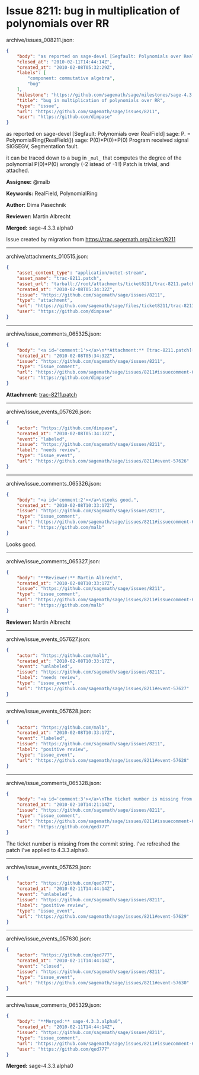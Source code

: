 # Issue 8211: bug in multiplication of polynomials over RR

archive/issues_008211.json:
```json
{
    "body": "as reported on sage-devel [Segfault: Polynomials over RealField]\nsage: P.<x> = PolynomialRing(RealField()) \nsage: P(0)*P(0)+P(0) \nProgram received signal SIGSEGV, Segmentation fault. \n\nit can be traced down to a bug in `_mul_` that computes the degree\nof the polynomial P(0)*P(0) wrongly (-2 istead of -1 !)\nPatch is trivial, and attached.\n\n**Assignee:** @malb\n\n**Keywords:** RealField, PolynomialRing\n\n**Author:** Dima Pasechnik\n\n**Reviewer:** Martin Albrecht\n\n**Merged:** sage-4.3.3.alpha0\n\nIssue created by migration from https://trac.sagemath.org/ticket/8211\n\n",
    "closed_at": "2010-02-11T14:44:14Z",
    "created_at": "2010-02-08T05:32:29Z",
    "labels": [
        "component: commutative algebra",
        "bug"
    ],
    "milestone": "https://github.com/sagemath/sage/milestones/sage-4.3.3",
    "title": "bug in multiplication of polynomials over RR",
    "type": "issue",
    "url": "https://github.com/sagemath/sage/issues/8211",
    "user": "https://github.com/dimpase"
}
```
as reported on sage-devel [Segfault: Polynomials over RealField]
sage: P.<x> = PolynomialRing(RealField()) 
sage: P(0)*P(0)+P(0) 
Program received signal SIGSEGV, Segmentation fault. 

it can be traced down to a bug in `_mul_` that computes the degree
of the polynomial P(0)*P(0) wrongly (-2 istead of -1 !)
Patch is trivial, and attached.

**Assignee:** @malb

**Keywords:** RealField, PolynomialRing

**Author:** Dima Pasechnik

**Reviewer:** Martin Albrecht

**Merged:** sage-4.3.3.alpha0

Issue created by migration from https://trac.sagemath.org/ticket/8211





---

archive/attachments_010515.json:
```json
{
    "asset_content_type": "application/octet-stream",
    "asset_name": "trac-8211.patch",
    "asset_url": "tarball://root/attachments/ticket8211/trac-8211.patch",
    "created_at": "2010-02-08T05:34:32Z",
    "issue": "https://github.com/sagemath/sage/issues/8211",
    "type": "attachment",
    "url": "https://github.com/sagemath/sage/files/ticket8211/trac-8211.patch",
    "user": "https://github.com/dimpase"
}
```



---

archive/issue_comments_065325.json:
```json
{
    "body": "<a id='comment:1'></a>\n**Attachment:** [trac-8211.patch](https://github.com/sagemath/sage/files/ticket8211/trac-8211.patch)",
    "created_at": "2010-02-08T05:34:32Z",
    "issue": "https://github.com/sagemath/sage/issues/8211",
    "type": "issue_comment",
    "url": "https://github.com/sagemath/sage/issues/8211#issuecomment-65325",
    "user": "https://github.com/dimpase"
}
```

<a id='comment:1'></a>
**Attachment:** [trac-8211.patch](https://github.com/sagemath/sage/files/ticket8211/trac-8211.patch)



---

archive/issue_events_057626.json:
```json
{
    "actor": "https://github.com/dimpase",
    "created_at": "2010-02-08T05:34:32Z",
    "event": "labeled",
    "issue": "https://github.com/sagemath/sage/issues/8211",
    "label": "needs review",
    "type": "issue_event",
    "url": "https://github.com/sagemath/sage/issues/8211#event-57626"
}
```



---

archive/issue_comments_065326.json:
```json
{
    "body": "<a id='comment:2'></a>\nLooks good.",
    "created_at": "2010-02-08T10:33:17Z",
    "issue": "https://github.com/sagemath/sage/issues/8211",
    "type": "issue_comment",
    "url": "https://github.com/sagemath/sage/issues/8211#issuecomment-65326",
    "user": "https://github.com/malb"
}
```

<a id='comment:2'></a>
Looks good.



---

archive/issue_comments_065327.json:
```json
{
    "body": "**Reviewer:** Martin Albrecht",
    "created_at": "2010-02-08T10:33:17Z",
    "issue": "https://github.com/sagemath/sage/issues/8211",
    "type": "issue_comment",
    "url": "https://github.com/sagemath/sage/issues/8211#issuecomment-65327",
    "user": "https://github.com/malb"
}
```

**Reviewer:** Martin Albrecht



---

archive/issue_events_057627.json:
```json
{
    "actor": "https://github.com/malb",
    "created_at": "2010-02-08T10:33:17Z",
    "event": "unlabeled",
    "issue": "https://github.com/sagemath/sage/issues/8211",
    "label": "needs review",
    "type": "issue_event",
    "url": "https://github.com/sagemath/sage/issues/8211#event-57627"
}
```



---

archive/issue_events_057628.json:
```json
{
    "actor": "https://github.com/malb",
    "created_at": "2010-02-08T10:33:17Z",
    "event": "labeled",
    "issue": "https://github.com/sagemath/sage/issues/8211",
    "label": "positive review",
    "type": "issue_event",
    "url": "https://github.com/sagemath/sage/issues/8211#event-57628"
}
```



---

archive/issue_comments_065328.json:
```json
{
    "body": "<a id='comment:3'></a>\nThe ticket number is missing from the commit string.  I've refreshed the patch I've applied to 4.3.3.alpha0.",
    "created_at": "2010-02-10T14:21:14Z",
    "issue": "https://github.com/sagemath/sage/issues/8211",
    "type": "issue_comment",
    "url": "https://github.com/sagemath/sage/issues/8211#issuecomment-65328",
    "user": "https://github.com/qed777"
}
```

<a id='comment:3'></a>
The ticket number is missing from the commit string.  I've refreshed the patch I've applied to 4.3.3.alpha0.



---

archive/issue_events_057629.json:
```json
{
    "actor": "https://github.com/qed777",
    "created_at": "2010-02-11T14:44:14Z",
    "event": "unlabeled",
    "issue": "https://github.com/sagemath/sage/issues/8211",
    "label": "positive review",
    "type": "issue_event",
    "url": "https://github.com/sagemath/sage/issues/8211#event-57629"
}
```



---

archive/issue_events_057630.json:
```json
{
    "actor": "https://github.com/qed777",
    "created_at": "2010-02-11T14:44:14Z",
    "event": "closed",
    "issue": "https://github.com/sagemath/sage/issues/8211",
    "type": "issue_event",
    "url": "https://github.com/sagemath/sage/issues/8211#event-57630"
}
```



---

archive/issue_comments_065329.json:
```json
{
    "body": "**Merged:** sage-4.3.3.alpha0",
    "created_at": "2010-02-11T14:44:14Z",
    "issue": "https://github.com/sagemath/sage/issues/8211",
    "type": "issue_comment",
    "url": "https://github.com/sagemath/sage/issues/8211#issuecomment-65329",
    "user": "https://github.com/qed777"
}
```

**Merged:** sage-4.3.3.alpha0
